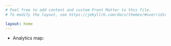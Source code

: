 ```yaml
---
# Feel free to add content and custom Front Matter to this file.
# To modify the layout, see https://jekyllrb.com/docs/themes/#overriding-theme-defaults

layout: home
---
```


* Analytics map:

<script type="text/javascript" id="clustrmaps" src="//clustrmaps.com/map_v2.js?d=nwBatXSIdWgFZ0lL_ywYNShdjiR5rHCi2z7s1ZKGitU&cl=ffffff&w=a"></script>

